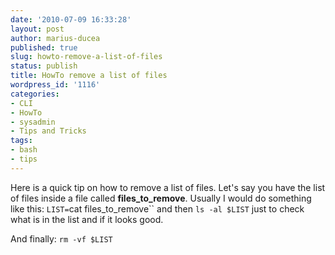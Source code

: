 ```yaml
---
date: '2010-07-09 16:33:28'
layout: post
author: marius-ducea
published: true
slug: howto-remove-a-list-of-files
status: publish
title: HowTo remove a list of files
wordpress_id: '1116'
categories:
- CLI
- HowTo
- sysadmin
- Tips and Tricks
tags:
- bash
- tips
---
```


Here is a quick tip on how to remove a list of files. Let's say you have the list of files inside a file called **files_to_remove**. Usually I would do something like this:
`LIST=`cat files_to_remove``
and then
`ls -al $LIST`
just to check what is in the list and if it looks good.

And finally:
`rm -vf $LIST`
